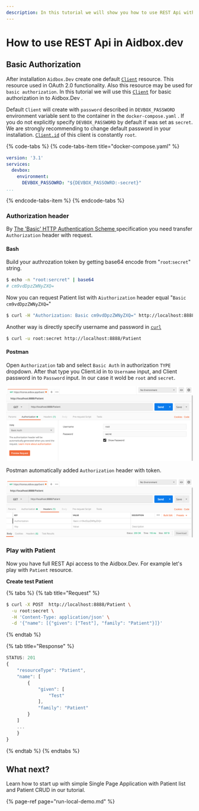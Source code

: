 ```yaml
---
description: In this tutorial we will show you how to use REST Api with Aidbox.Dev
---
```


# How to use REST Api in Aidbox.dev

## Basic Authorization

After installation `Aidbox.Dev` create one default [`Client`](../oauth-2.0/users-and-clients.md#client) resource. This resource used in OAuth 2.0 functionality. Also this resource may be used for `basic authorization`. In this tutorial we will use this [`Client`](../oauth-2.0/users-and-clients.md#client) for basic authorization in to Aidbox.Dev .

Default `Client` will create  with `password` described in `DEVBOX_PASSWORD` environment variable sent to the container in the `docker-compose.yaml` . If you do not explicitly specify `DEVBOX_PASSWORD` by default if was set as `secret`. We are strongly recommending to change default password in your installation. [`Client.id`](../oauth-2.0/users-and-clients.md#client) of this client is constantly `root`.

{% code-tabs %}
{% code-tabs-item title="docker-compose.yaml" %}
```yaml
version: '3.1'
services:
  devbox:
    environment:
      DEVBOX_PASSOWRD: "${DEVBOX_PASSOWRD:-secret}"
...
```
{% endcode-tabs-item %}
{% endcode-tabs %}

### Authorization header

By [The 'Basic' HTTP Authentication Scheme](https://tools.ietf.org/html/rfc7617)[ ](https://tools.ietf.org/html/rfc7617)specification you need transfer `Authorization` header with request.

#### Bash

Build your authrozation token by getting base64 encode from "`root`:`secret`" string.

```bash
$ echo -n "root:sercret" | base64
# cm9vdDpzZWNyZXQ=
```

Now you can request Patient list with `Aiuthorization` header equal "`Basic cm9vdDpzZWNyZXQ=`"

```bash
$ curl -H "Authorization: Basic cm9vdDpzZWNyZXQ=" http://localhost:8888/Patient
```

Another way is directly specify username and password in [`curl`](https://curl.haxx.se)

```bash
$ curl -u root:secret http://localhost:8888/Patient
```

#### Postman

Open `Authorization` tab and select `Basic Auth` in authorization `TYPE` dropdown. After that type you Client.id in to `Username` input, and Client password in to `Password` input. In our case it wold be `root` and `secret`.

![Username and Password](../.gitbook/assets/screen-shot-2018-10-22-at-12.36.39.png)

Postman automatically added `Authorization` header with token.

![Automatic build Authorization header](../.gitbook/assets/screen-shot-2018-10-22-at-12.36.52.png)

### Play with Patient

Now you have full REST Api access to the Aidbox.Dev. For example let's play with `Patient` resource.

**Create test Patient**

{% tabs %}
{% tab title="Request" %}
```bash
$ curl -X POST  http://localhost:8888/Patient \
  -u root:secret \
  -H 'Content-Type: application/json' \
  -d '{"name": [{"given": ["Test"], "family": "Patient"}]}'
```
{% endtab %}

{% tab title="Response" %}
```javascript
STATUS: 201
{
    "resourceType": "Patient",
    "name": [
        {
            "given": [
                "Test"
            ],
            "family": "Patient"
        }
    ]
    ...    
    }
}
```
{% endtab %}
{% endtabs %}



## What next?

Learn how to start up with simple Single Page Application with Patient list and Patient CRUD in our tutorial.

{% page-ref page="run-local-demo.md" %}










